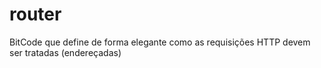 # router
BitCode que define de forma elegante como as requisições HTTP devem ser tratadas (endereçadas)
